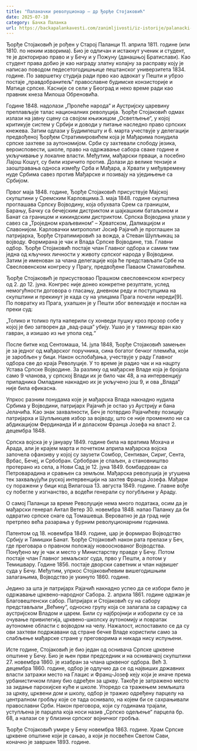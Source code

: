 ```yaml
---
title: "Паланачки револуционар – др Ђорђе Стојаковић"
date: 2025-07-10
category: Бачка Паланка
url: https://backapalankavesti.com/zanimljivosti/iz-istorije/palanacki-revolucionar-dr-djordje-stojakovic/
---
```


Ђорђе Стојаковић је рођен у Старој Паланци 11. априла 1811. године (или 1810. по неким изворима). Био је одличан и истакнут ученик и студент, те је докторирао право и у Бечу и у Пожуну (данашњој Братислави). Као студент права добио је као награду златну колајну за расправу коју је написао поводом педесетогодишњице пештанског универзитета 1834. године. По завршетку студија ради прво као адвокат у Пешти и убрзо постаје „правдобранитељ“ православне будимске конзисторије и Матице српске. Касније се сели у Београд и неко време ради као правник кнеза Милоша Обреновића.

Године 1848. надолази „Пролеће народа“ и Аустријску царевину преплављује талас националних револуција. Ђорђе Стојаковић одмах излази на јавну сцену са својом књижицом „Осветљење“, у којој критикује систем у Србији и доводи у питање наследно право српских кнежева. Затим одлази у Будимпешту и 6. марта учествује у делегацији предвођеној Ђорђем Стратимировићем која је Мађарима понудила српске захтеве за аутономијом. Срби су захтевали слободу језика, вероисповести, школе, право на одржавање сабора сваке године и укључивање у локалне власти. Међутим, мађарски прваци, а посебно Лајош Кошут, су били изричито против. Долази до велике тензије и заоштравања односа између Срба и Мађара, а Хрвати у међувремену нуде Србима савез против Мађарске и позивају на уједињење са Србијом.

Првог маја 1848. године, Ђорђе Стојаковић присуствује Мајској скупштини у Сремским Карловцима.3. маја 1848. године скупштина проглашава Српску Војводину, која обухвата Срем са границом, Барању, Бачку са бечејским дистриктом и шајкашким батаљоном и Банат са границом и кикиндским дистриктом. Српска Војводина улази у савез са „Троједном краљевином“ – Хрватском, Далмацијом и Славонијом. Карловачки митрополит Јосиф Рајачић је проглашен за патријарха, Ђорђе Стратимировић за вожда, а Стеван Шупљикац за војводу. Формирана је чак и Влада Српске Војводине, тзв. Главни одбор. Ђорђе Стојаковић постаје члан Главног одбора и самим тим једна од кључних личности у животу српског народа у Војводини. Затим је именован за члана делегације која ће представљати Србе на Свесловенском конгресу у Прагу, предвођене Паваом Стаматовићем.

Ђорђе Стојаковић је присуствовао Прашком свесловенском конгресу од 2. до 12. јуна. Конгрес није донео конкретне резултате, услед немогућности договора о гласању, дневном реду и поступцима на скупштини и прекинут је када су на улицама Прага почели нереди[9]. По повратку из Прага, ухапшен је у Пешти због велеиздаје и послан на преки суд:

„Толико и толико пута наперили су хонведи пушку кроз прозор собе у којој је био затворен да „вад-раца“ убију. Ушао је у тамницу вран као гавран, а изишао из ње упола сед.“

После битке код Сентомаша, 14. јула 1848, Ђорђе Стојаковић замењен је за једног од мађарског поручника, сина богатог бечког племића, који је заробљен у бици. Након ослобађања, учествује у раду Главног одбора све до краја Револуције. У то време је радио чак и на нацрту Устава Српске Војводине. За разлику од мађарске Владе која је бројала само 9 чланова, у српској Влади их је било чак 48, а на интервенцију припадника Омладине накнадно их је укључено још 9, и ова „Влада“ није била ефикасна.

Упркос разним понудама које је мађарска Влада накнадно нудила Србима у Војводини, патријарх Рајачић је остао уз Аустрију и бана Јелачића. Као знак захвалности, Беч је потврдио Рајачићеву позицију патријарха и Шупљикцев избор за војводу, што се није променило ни са абдикацијом Фердинанда И и доласком Франца Јозефа на власт 2. децембра 1848.

Српска војска је у јануару 1849. године била на вратима Мохача и Арада, али је крајем марта и почетком априла мађарска војска започела офанзиву у којој су заузети Сомбор, Сентиван, Сириг, Сента, Врбас, Бечеј, и Србобран. Србобран је спаљен, а становништво протерано из села, а Нови Сад је 12. јуна 1849. бомбардован са Петроварадина и сравњен са земљом. Мађарска револуција је угушена тек захваљујући руској интервенцији на захтев Франца Јозефа. Мађари су поражени у бици код Вилагоша 13. августа 1849. године. Главне вође су побегле у изгнанство, а водећи генерали су погубљени у Араду.

О самој Паланци за време Револуције нема много података, осим да је мађарски генерал Антал Ветер 30. новембра 1848. напао Паланку да би одвратио српске снаге од Томашевца. Вероватно је да град није претрпео већа разарања у бурним револуционарним годинама.

Патентом од 18. новембра 1849. године, цар је формирао Војводство Србију и Тамишки Банат. Ђорђе Стојаковић након рата прелази у Беч, где преговара о правном положају новооснованог Војводства. Понуђено му је чак и место у Министарству правде у Бечу. Потом постаје члан Главног земаљског суда, прво у Пешти, а потом у Темишвару. Године 1856. постаје дворски саветник и члан највишег суда у Бечу. Међутим, упркос Стојаковићевим вишегодишњим залагањима, Војводство је укинуто 1860. године.

Једино за шта је патријарх Рајачић накнадно успео да се избори било је одржавање црквено-народног Сабора. 2. априла 1861. године одржан је Благовештенски сабор. Патријарх и Стојаковић су на сабору представљали „Већину“, односно групу која се залагала за сарадњу са аустријском Владом и царем. Били су најбројнији и изборили су се за очување привилегија, црквено-школску аутономију и повратак аутономне области с војводом на челу. Нажалост, испоставило се да су ови захтеви подржавани од стране бечке Владе користили само за слабљење мађарске стране у преговорима и никада нису испуњени.

Исте године, Стојаковић је био један од оснивача Српске црквене општине у Бечу. Био је њен први председник и на оснивачкој скупштини 27. новембра 1860. је изабран за члана црквеног одбора. Већ 3. децембра 1860. године, одбор је одлучио да се од највиших државних власти затражи место на Глацис и Франц-Јозеф кеју који је иначе према урбанистичком плану био одређен за цркву. Такође је затражено место за зидање парохијске куће и школе. Упоредо са тражењем земљишта за цркву, црквени дом и школу, одбор је тражио одређену парцелу на централном гробљу које се тада оснивало, на којем би се сахрањивали православни Срби. Након преговора, који су годинама трајали, уступљена је парцела која носи назив „Српско одељење“ парцела бр. 68, а налази се у близини српског војничког гробља.

Ђорђе Стојаковић умире у Бечу новембра 1863. године. Храм Српске црквене општине који је сањао, а који је посвећен Светом Сави, коначно је завршен 1893. године.
